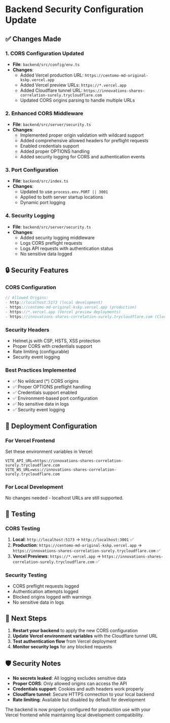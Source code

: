 # Backend Security Configuration Update

## ✅ Changes Made

### 1. **CORS Configuration Updated**
- **File**: `backend/src/config/env.ts`
- **Changes**:
  - Added Vercel production URL: `https://centomo-md-original-kskp.vercel.app`
  - Added Vercel preview URLs: `https://*.vercel.app`
  - Added Cloudflare tunnel URL: `https://innovations-shares-correlation-surely.trycloudflare.com`
  - Updated CORS origins parsing to handle multiple URLs

### 2. **Enhanced CORS Middleware**
- **File**: `backend/src/server/security.ts`
- **Changes**:
  - Implemented proper origin validation with wildcard support
  - Added comprehensive allowed headers for preflight requests
  - Enabled credentials support
  - Added proper OPTIONS handling
  - Added security logging for CORS and authentication events

### 3. **Port Configuration**
- **File**: `backend/src/index.ts`
- **Changes**:
  - Updated to use `process.env.PORT || 3001`
  - Applied to both server startup locations
  - Dynamic port logging

### 4. **Security Logging**
- **File**: `backend/src/server/security.ts`
- **Changes**:
  - Added security logging middleware
  - Logs CORS preflight requests
  - Logs API requests with authentication status
  - No sensitive data logged

## 🔒 Security Features

### **CORS Configuration**
```typescript
// Allowed Origins:
- http://localhost:5173 (local development)
- https://centomo-md-original-kskp.vercel.app (production)
- https://*.vercel.app (Vercel preview deployments)
- https://innovations-shares-correlation-surely.trycloudflare.com (Cloudflare tunnel)
```

### **Security Headers**
- Helmet.js with CSP, HSTS, XSS protection
- Proper CORS with credentials support
- Rate limiting (configurable)
- Security event logging

### **Best Practices Implemented**
- ✅ No wildcard (*) CORS origins
- ✅ Proper OPTIONS preflight handling
- ✅ Credentials support enabled
- ✅ Environment-based port configuration
- ✅ No sensitive data in logs
- ✅ Security event logging

## 🚀 Deployment Configuration

### **For Vercel Frontend**
Set these environment variables in Vercel:
```
VITE_API_URL=https://innovations-shares-correlation-surely.trycloudflare.com
VITE_WS_URL=wss://innovations-shares-correlation-surely.trycloudflare.com
```

### **For Local Development**
No changes needed - localhost URLs are still supported.

## 🔧 Testing

### **CORS Testing**
1. **Local**: `http://localhost:5173` → `http://localhost:3001` ✅
2. **Production**: `https://centomo-md-original-kskp.vercel.app` → `https://innovations-shares-correlation-surely.trycloudflare.com` ✅
3. **Vercel Previews**: `https://*.vercel.app` → `https://innovations-shares-correlation-surely.trycloudflare.com` ✅

### **Security Testing**
- CORS preflight requests logged
- Authentication attempts logged
- Blocked origins logged with warnings
- No sensitive data in logs

## 📝 Next Steps

1. **Restart your backend** to apply the new CORS configuration
2. **Update Vercel environment variables** with the Cloudflare tunnel URL
3. **Test authentication flow** from Vercel deployment
4. **Monitor security logs** for any blocked requests

## 🛡️ Security Notes

- **No secrets leaked**: All logging excludes sensitive data
- **Proper CORS**: Only allowed origins can access the API
- **Credentials support**: Cookies and auth headers work properly
- **Cloudflare tunnel**: Secure HTTPS connection to your local backend
- **Rate limiting**: Available but disabled by default for development

The backend is now properly configured for production use with your Vercel frontend while maintaining local development compatibility.
